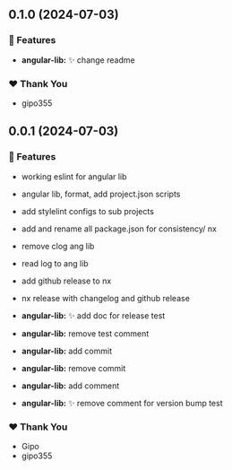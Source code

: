 ## 0.1.0 (2024-07-03)


### 🚀 Features

- **angular-lib:** :sparkles: change readme


### ❤️  Thank You

- gipo355

## 0.0.1 (2024-07-03)


### 🚀 Features

- working eslint for angular lib

- angular lib, format, add project.json scripts

- add stylelint configs to sub projects

- add and rename all package.json for consistency/ nx

- remove clog ang lib

- read log to ang lib

- add github release to nx

- nx release with changelog and github release

- **angular-lib:** :sparkles: add doc for release test

- **angular-lib:** remove test comment

- **angular-lib:** add commit

- **angular-lib:** remove commit

- **angular-lib:** add comment

- **angular-lib:** :sparkles: remove  comment for version bump test


### ❤️  Thank You

- Gipo
- gipo355